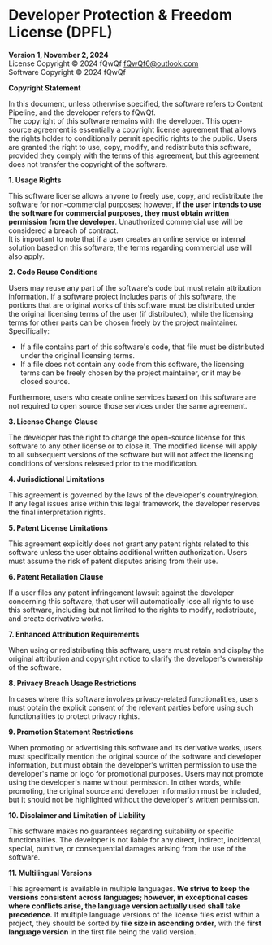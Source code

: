 # Developer Protection & Freedom License (DPFL)

**Version 1, November 2, 2024**  
License Copyright © 2024 fQwQf fQwQf6@outlook.com  
Software Copyright © 2024 fQwQf  

**Copyright Statement**

In this document, unless otherwise specified, the software refers to Content Pipeline, and the developer refers to fQwQf.  
The copyright of this software remains with the developer. This open-source agreement is essentially a copyright license agreement that allows the rights holder to conditionally permit specific rights to the public. Users are granted the right to use, copy, modify, and redistribute this software, provided they comply with the terms of this agreement, but this agreement does not transfer the copyright of the software.

**1. Usage Rights**

This software license allows anyone to freely use, copy, and redistribute the software for non-commercial purposes; however, **if the user intends to use the software for commercial purposes, they must obtain written permission from the developer**. Unauthorized commercial use will be considered a breach of contract.  
It is important to note that if a user creates an online service or internal solution based on this software, the terms regarding commercial use will also apply.

**2. Code Reuse Conditions**

Users may reuse any part of the software's code but must retain attribution information. If a software project includes parts of this software, the portions that are original works of this software must be distributed under the original licensing terms of the user (if distributed), while the licensing terms for other parts can be chosen freely by the project maintainer. Specifically:

- If a file contains part of this software's code, that file must be distributed under the original licensing terms.
- If a file does not contain any code from this software, the licensing terms can be freely chosen by the project maintainer, or it may be closed source.

Furthermore, users who create online services based on this software are not required to open source those services under the same agreement.

**3. License Change Clause**

The developer has the right to change the open-source license for this software to any other license or to close it. The modified license will apply to all subsequent versions of the software but will not affect the licensing conditions of versions released prior to the modification.

**4. Jurisdictional Limitations**

This agreement is governed by the laws of the developer's country/region. If any legal issues arise within this legal framework, the developer reserves the final interpretation rights.

**5. Patent License Limitations**

This agreement explicitly does not grant any patent rights related to this software unless the user obtains additional written authorization. Users must assume the risk of patent disputes arising from their use.

**6. Patent Retaliation Clause**

If a user files any patent infringement lawsuit against the developer concerning this software, that user will automatically lose all rights to use this software, including but not limited to the rights to modify, redistribute, and create derivative works.

**7. Enhanced Attribution Requirements**

When using or redistributing this software, users must retain and display the original attribution and copyright notice to clarify the developer's ownership of the software.

**8. Privacy Breach Usage Restrictions**

In cases where this software involves privacy-related functionalities, users must obtain the explicit consent of the relevant parties before using such functionalities to protect privacy rights.

**9. Promotion Statement Restrictions**

When promoting or advertising this software and its derivative works, users must specifically mention the original source of the software and developer information, but must obtain the developer's written permission to use the developer's name or logo for promotional purposes. Users may not promote using the developer's name without permission. In other words, while promoting, the original source and developer information must be included, but it should not be highlighted without the developer's written permission.

**10. Disclaimer and Limitation of Liability**

This software makes no guarantees regarding suitability or specific functionalities. The developer is not liable for any direct, indirect, incidental, special, punitive, or consequential damages arising from the use of the software.

**11. Multilingual Versions**

This agreement is available in multiple languages. **We strive to keep the versions consistent across languages; however, in exceptional cases where conflicts arise, the language version actually used shall take precedence.** If multiple language versions of the license files exist within a project, they should be sorted by **file size in ascending order**, with the **first language version** in the first file being the valid version.